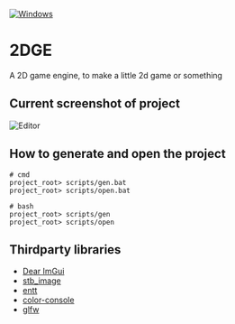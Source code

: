 [![Windows](https://github.com/KyaZero/2DGE/actions/workflows/windows.yml/badge.svg)](https://github.com/KyaZero/2DGE/actions/workflows/windows.yml)

# 2DGE
A 2D game engine, to make a little 2d game or something

## Current screenshot of project
![](https://i.imgur.com/A8XyY8j.png "Editor")


## How to generate and open the project
```shell
# cmd
project_root> scripts/gen.bat
project_root> scripts/open.bat

# bash
project_root> scripts/gen
project_root> scripts/open
```


## Thirdparty libraries
* [Dear ImGui](https://github.com/ocornut/imgui)
* [stb_image](https://github.com/nothings/stb#stb_libs)
* [entt](https://github.com/skypjack/entt)
* [color-console](https://github.com/imfl/color-console)
* [glfw](https://github.com/glfw/glfw)
